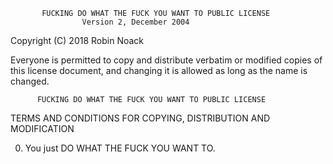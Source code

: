            FUCKING DO WHAT THE FUCK YOU WANT TO PUBLIC LICENSE
                    Version 2, December 2004

 Copyright (C) 2018 Robin Noack

 Everyone is permitted to copy and distribute verbatim or modified
 copies of this license document, and changing it is allowed as long
 as the name is changed.

          FUCKING DO WHAT THE FUCK YOU WANT TO PUBLIC LICENSE
   TERMS AND CONDITIONS FOR COPYING, DISTRIBUTION AND MODIFICATION

  0. You just DO WHAT THE FUCK YOU WANT TO.
